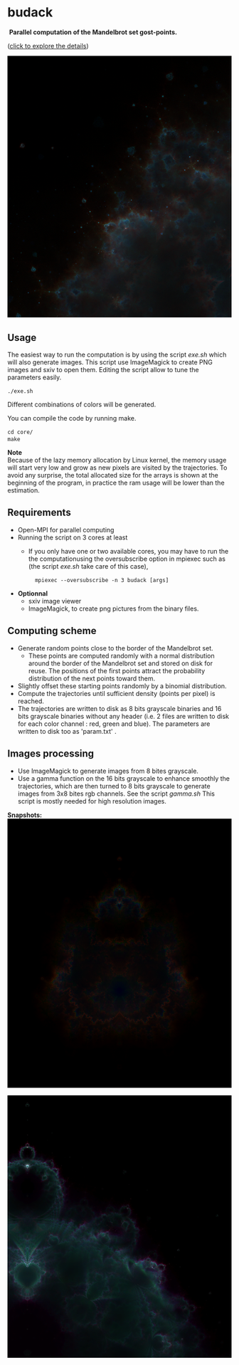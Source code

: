 # budack
 **Parallel computation of the Mandelbrot set gost-points.**

([click to explore the details](https://raw.githubusercontent.com/Tugdual-G/budack/main/images_exemples/trajhd.png))

![alt text](images_exemples/zoom1.png)

## Usage

The easiest way to run the computation is by using the script *exe.sh* which will also generate images. This script use ImageMagick to create PNG images and sxiv to open them. Editing the script allow to tune the parameters easily.

    ./exe.sh

Different combinations of colors will be generated.

You can compile the code by running make.

    cd core/
    make

**Note**   
Because of the lazy memory allocation by Linux kernel, the memory usage will start very low and grow as new pixels are visited by the trajectories. To avoid any surprise, the total allocated size for the arrays is shown at the beginning of the program, in practice the ram usage will be lower than the estimation.

## Requirements
- Open-MPI for parallel computing
- Running the script on 3 cores at least
    - If you only have one or two available cores, you may have to run the the computationusing the oversubscribe option in mpiexec such as (the script *exe.sh* take care of this case),
 
            mpiexec --oversubscribe -n 3 budack [args]
    

- **Optionnal**
    - sxiv image viewer
    - ImageMagick, to create png pictures from the binary files.
     
## Computing scheme

- Generate random points close to the border of the Mandelbrot set.
    - These points are computed randomly with a normal distribution around the border of the Mandelbrot set and stored on disk for reuse. The positions of the first points attract the probability distribution of the next points toward them. 
- Slightly offset these starting points randomly by a binomial distribution.
- Compute the trajectories until sufficient density (points per pixel) is reached.
- The trajectories are written to disk as 8 bits grayscale binaries and 16 bits grayscale binaries without any header (i.e. 2 files are written to disk for each color channel : red, green and blue). The parameters are written to disk too as 'param.txt' . 

## Images processing
- Use ImageMagick to generate images from 8 bites grayscale.
- Use a gamma function on the 16 bits grayscale to enhance smoothly the trajectories, which are then turned to 8 bits grayscale to generate images from 3x8 bites rgb channels. See the script *gamma.sh* This script is mostly needed for high resolution images. 
   
**Snapshots:**
![alt text](images_exemples/colors.png)


![alt text](images_exemples/zoom.png)
